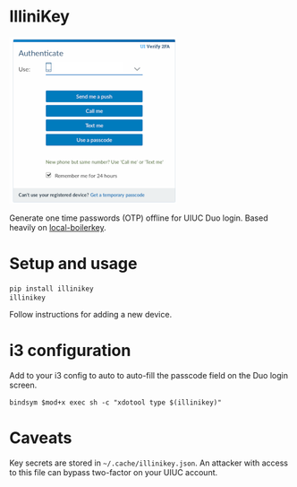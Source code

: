 # IlliniKey

![](image.png)

Generate one time passwords (OTP) offline for UIUC Duo login.  Based heavily on [local-boilerkey](https://github.com/elnardu/local-boilerkey).

# Setup and usage

```
pip install illinikey
illinikey
```

Follow instructions for adding a new device.

# i3 configuration

Add to your i3 config to auto to auto-fill the passcode field on the Duo login screen.


```
bindsym $mod+x exec sh -c "xdotool type $(illinikey)"
```

# Caveats

Key secrets are stored in `~/.cache/illinikey.json`.  An attacker with access to this file can bypass two-factor on your UIUC account.

